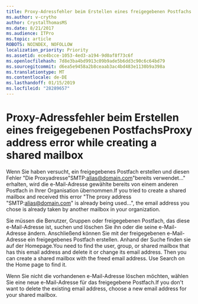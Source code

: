 ```yaml
---
title: Proxy-Adressfehler beim Erstellen eines freigegebenen Postfachs
ms.author: v-crytho
author: CrystalThomasMS
ms.date: 8/21/2017
ms.audience: ITPro
ms.topic: article
ROBOTS: NOINDEX, NOFOLLOW
localization_priority: Priority
ms.assetid: ece4bcce-1053-4ed3-a194-9d0af8f73c6f
ms.openlocfilehash: 7d8e3ba4bd9913c09b9ade5b6dd3c90c6c64bd79
ms.sourcegitcommit: d6ea5e9458a2b8ceaab3ac4bd483e1130b9a398a
ms.translationtype: MT
ms.contentlocale: de-DE
ms.lasthandoff: 01/15/2019
ms.locfileid: "28289657"
---
```

# <a name="proxy-address-error-while-creating-a-shared-mailbox"></a><span data-ttu-id="6ec42-102">Proxy-Adressfehler beim Erstellen eines freigegebenen Postfachs</span><span class="sxs-lookup"><span data-stu-id="6ec42-102">Proxy address error while creating a shared mailbox</span></span>

<span data-ttu-id="6ec42-103">Wenn Sie haben versucht, ein freigegebenes Postfach erstellen und diesen Fehler "Die Proxyadresse"SMTP:alias@domain.com"bereits verwendet..." erhalten, wird die e-Mail-Adresse gewählte bereits von einem anderen Postfach in Ihrer Organisation übernommen.</span><span class="sxs-lookup"><span data-stu-id="6ec42-103">If you tried to create a shared mailbox and received this error "The proxy address "SMTP:alias@domain.com" is already being used…", the email address you chose is already taken by another mailbox in your organization.</span></span>
  
<span data-ttu-id="6ec42-p101">Sie müssen die Benutzer, Gruppen oder freigegebenen Postfach, das diese e-Mail-Adresse ist, suchen und löschen Sie ihn oder die seine e-Mail-Adresse ändern. Anschließend können Sie mit der freigegebenen e-Mail-Adresse ein freigegebenes Postfach erstellen. Anhand der Suche finden sie auf der Homepage.</span><span class="sxs-lookup"><span data-stu-id="6ec42-p101">You need to find the user, group, or shared mailbox that has this email address and delete it or change its email address. Then you can create a shared mailbox with the freed email address. Use Search on the Home page to find it.</span></span>
  
<span data-ttu-id="6ec42-107">Wenn Sie nicht die vorhandenen e-Mail-Adresse löschen möchten, wählen Sie eine neue e-Mail-Adresse für das freigegebene Postfach.</span><span class="sxs-lookup"><span data-stu-id="6ec42-107">If you don't want to delete the existing email address, choose a new email address for your shared mailbox.</span></span>
  

